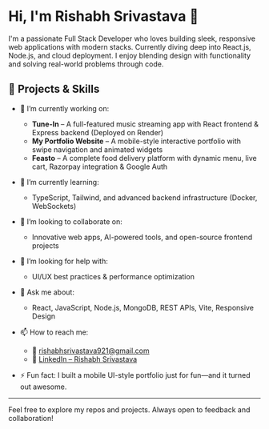 # Hi, I'm Rishabh Srivastava 👋

I'm a passionate Full Stack Developer who loves building sleek, responsive web applications with modern stacks. Currently diving deep into React.js, Node.js, and cloud deployment. I enjoy blending design with functionality and solving real-world problems through code.

## 🚀 Projects & Skills

- 🔭 I’m currently working on:  
  - **Tune-In** – A full-featured music streaming app with React frontend & Express backend (Deployed on Render)  
  - **My Portfolio Website** – A mobile-style interactive portfolio with swipe navigation and animated widgets  
  - **Feasto** – A complete food delivery platform with dynamic menu, live cart, Razorpay integration & Google Auth  

- 🌱 I’m currently learning:  
  - TypeScript, Tailwind, and advanced backend infrastructure (Docker, WebSockets)

- 👯 I’m looking to collaborate on:  
  - Innovative web apps, AI-powered tools, and open-source frontend projects

- 🤔 I’m looking for help with:  
  - UI/UX best practices & performance optimization

- 💬 Ask me about:  
  - React, JavaScript, Node.js, MongoDB, REST APIs, Vite, Responsive Design

- 📫 How to reach me:  
  - 📧 [rishabhsrivastava921@gmail.com](mailto:rishabhsrivastava921@gmail.com)  
  - 🔗 [LinkedIn – Rishabh Srivastava](https://www.linkedin.com/in/rishabh-srivastava-929b59236/)


- ⚡ Fun fact: I built a mobile UI-style portfolio just for fun—and it turned out awesome.

---

Feel free to explore my repos and projects. Always open to feedback and collaboration!

